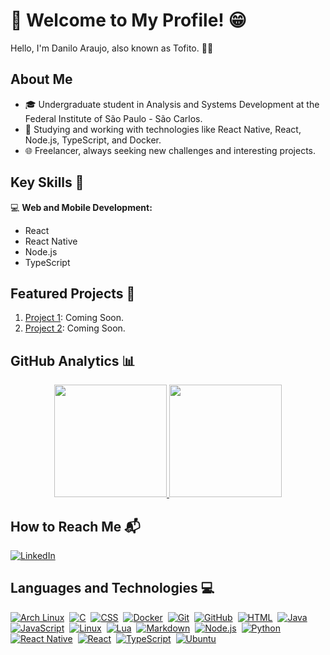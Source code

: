 # 👋 Welcome to My Profile! 😁

Hello, I'm Danilo Araujo, also known as Tofito. 🪪😅

## About Me

- 🎓 Undergraduate student in Analysis and Systems Development at the Federal Institute of São Paulo - São Carlos.
- 📖 Studying and working with technologies like React Native, React, Node.js, TypeScript, and Docker.
- 🌐 Freelancer, always seeking new challenges and interesting projects.

## Key Skills 🚀

💻 **Web and Mobile Development:**

- React
- React Native
- Node.js
- TypeScript

## Featured Projects 🌟

1. [Project 1](#): Coming Soon.
2. [Project 2](#): Coming Soon.

## GitHub Analytics 📊

<div align="center">
  <a href="https://github.com/araujodanilo">
    <img height="180rem" src="https://github-readme-stats-eight-theta.vercel.app/api?username=araujodanilo&show_icons=true&theme=algolia&include_all_commits=true&count_private=true"/>
    <img height="180rem" src="https://github-readme-stats-eight-theta.vercel.app/api/top-langs/?username=araujodanilo&layout=compact&langs_count=8&theme=algolia"/>
  </a>
</div>

## How to Reach Me 📬

[![LinkedIn](https://img.shields.io/badge/-Linkedin-0E76A8?style=for-the-badge&logo=Linkedin&logoColor=white)](https://www.linkedin.com/in/danilo-araujo-7b20271a7)&nbsp;

## Languages and Technologies 💻

[![Arch Linux](https://img.shields.io/badge/Arch%20Linux-1793D1?style=for-the-badge&logo=arch-linux&logoColor=fff)](#)&nbsp;
[![C](https://img.shields.io/badge/C-00599C?style=for-the-badge&logo=c&logoColor=white)](#)&nbsp;
[![CSS](https://img.shields.io/badge/CSS-239120?&style=for-the-badge&logo=css3&logoColor=white)](#)&nbsp;
[![Docker](https://img.shields.io/badge/docker-%230db7ed.svg?style=for-the-badge&logo=docker&logoColor=white)](#)&nbsp;
[![Git](https://img.shields.io/badge/GIT-E44C30?style=for-the-badge&logo=git&logoColor=white)](#)&nbsp;
[![GitHub](https://img.shields.io/badge/GitHub-100000?style=for-the-badge&logo=github&logoColor=white)](#)&nbsp;
[![HTML](https://img.shields.io/badge/HTML5-E34F26?style=for-the-badge&logo=html5&logoColor=white)](#)&nbsp;
[![Java](https://img.shields.io/badge/Java-ED8B00?style=for-the-badge&logo=openjdk&logoColor=white)](#)&nbsp;
[![JavaScript](https://img.shields.io/badge/JavaScript-F7DF1E?style=for-the-badge&logo=javascript&logoColor=black)](#)&nbsp;
[![Linux](https://img.shields.io/badge/Linux-FCC624?style=for-the-badge&logo=linux&logoColor=black)](#)&nbsp;
[![Lua](https://img.shields.io/badge/Lua-2C2D72?style=for-the-badge&logo=lua&logoColor=white)](#)&nbsp;
[![Markdown](https://img.shields.io/badge/Markdown-000000?style=for-the-badge&logo=markdown&logoColor=white)](#)&nbsp;
[![Node.js](https://img.shields.io/badge/Node.js-43853D?style=for-the-badge&logo=node.js&logoColor=white)](#)&nbsp;
[![Python](https://img.shields.io/badge/Python-3776AB?style=for-the-badge&logo=python&logoColor=white)](#)&nbsp;
[![React Native](https://img.shields.io/badge/React_Native-20232A?style=for-the-badge&logo=react&logoColor=61DAFB)](#)&nbsp;
[![React](https://img.shields.io/badge/React-20232A?style=for-the-badge&logo=react&logoColor=61DAFB)](#)&nbsp;
[![TypeScript](https://img.shields.io/badge/TypeScript-007ACC?style=for-the-badge&logo=fish&logoColor=white)](#)&nbsp;
[![Ubuntu](https://img.shields.io/badge/Ubuntu-E95420?style=for-the-badge&logo=ubuntu&logoColor=white)](#)&nbsp;

